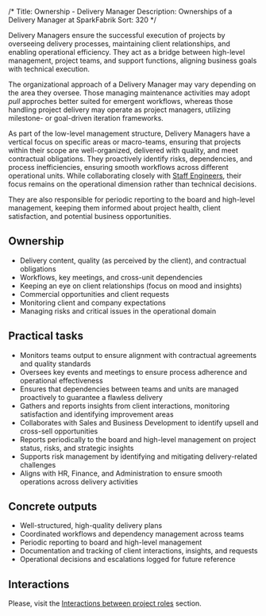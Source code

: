 /*
Title: Ownership - Delivery Manager
Description: Ownerships of a Delivery Manager at SparkFabrik
Sort: 320
*/

Delivery Managers ensure the successful execution of projects by overseeing delivery processes, maintaining client relationships, and enabling operational efficiency. They act as a bridge between high-level management, project teams, and support functions, aligning business goals with technical execution.

The organizational approach of a Delivery Manager may vary depending on the area they oversee. Those managing maintenance activities may adopt _pull_ approches better suited for emergent workflows, whereas those handling project delivery may operate as project managers, utilizing milestone- or goal-driven iteration frameworks.

As part of the low-level management structure, Delivery Managers have a vertical focus on specific areas or macro-teams, ensuring that projects within their scope are well-organized, delivered with quality, and meet contractual obligations. They proactively identify risks, dependencies, and process inefficiencies, ensuring smooth workflows across different operational units. While collaborating closely with [Staff Engineers](/resources/mgmtrole-acc-staff-engineers), their focus remains on the operational dimension rather than technical decisions.

They are also responsible for periodic reporting to the board and high-level management, keeping them informed about project health, client satisfaction, and potential business opportunities.

## Ownership

* Delivery content, quality (as perceived by the client), and contractual obligations
* Workflows, key meetings, and cross-unit dependencies
* Keeping an eye on client relationships (focus on mood and insights)
* Commercial opportunities and client requests
* Monitoring client and company expectations
* Managing risks and critical issues in the operational domain

## Practical tasks

* Monitors teams output to ensure alignment with contractual agreements and quality standards
* Oversees key events and meetings to ensure process adherence and operational effectiveness
* Ensures that dependencies between teams and units are managed proactively to guarantee a flawless delivery
* Gathers and reports insights from client interactions, monitoring satisfaction and identifying improvement areas
* Collaborates with Sales and Business Development to identify upsell and cross-sell opportunities
* Reports periodically to the board and high-level management on project status, risks, and strategic insights
* Supports risk management by identifying and mitigating delivery-related challenges
* Aligns with HR, Finance, and Administration to ensure smooth operations across delivery activities

## Concrete outputs

* Well-structured, high-quality delivery plans
* Coordinated workflows and dependency management across teams
* Periodic reporting to board and high-level management
* Documentation and tracking of client interactions, insights, and requests
* Operational decisions and escalations logged for future reference

## Interactions

Please, visit the [Interactions between project roles](/organization/operations#interactions-between-development-project-roles) section.

